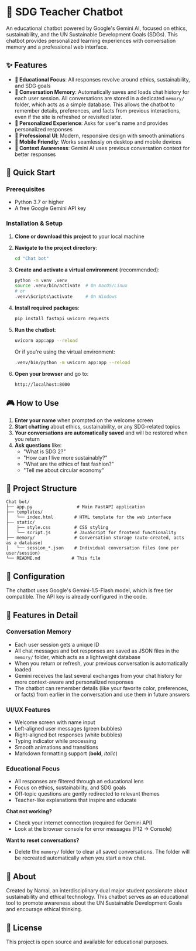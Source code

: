 # 🌱 SDG Teacher Chatbot

An educational chatbot powered by Google's Gemini AI, focused on ethics, sustainability, and the UN Sustainable Development Goals (SDGs). This chatbot provides personalized learning experiences with conversation memory and a professional web interface.

## ✨ Features

- **🎯 Educational Focus**: All responses revolve around ethics, sustainability, and SDG goals
- **💬 Conversation Memory**: Automatically saves and loads chat history for each user session. All conversations are stored in a dedicated `memory/` folder, which acts as a simple database. This allows the chatbot to remember details, preferences, and facts from previous interactions, even if the site is refreshed or revisited later.
- **👤 Personalized Experience**: Asks for user's name and provides personalized responses
- **🎨 Professional UI**: Modern, responsive design with smooth animations
- **📱 Mobile Friendly**: Works seamlessly on desktop and mobile devices
- **🔄 Context Awareness**: Gemini AI uses previous conversation context for better responses

## 🚀 Quick Start

### Prerequisites
- Python 3.7 or higher
- A free Google Gemini API key

### Installation & Setup

1. **Clone or download this project** to your local machine

2. **Navigate to the project directory**:
   ```bash
   cd "Chat bot"
   ```

3. **Create and activate a virtual environment** (recommended):
   ```bash
   python -m venv .venv
   source .venv/bin/activate  # On macOS/Linux
   # or
   .venv\Scripts\activate     # On Windows
   ```

4. **Install required packages**:
   ```bash
   pip install fastapi uvicorn requests
   ```

5. **Run the chatbot**:
   ```bash
   uvicorn app:app --reload
   ```
   
   Or if you're using the virtual environment:
   ```bash
   .venv/bin/python -m uvicorn app:app --reload
   ```

6. **Open your browser** and go to:
   ```
   http://localhost:8000
   ```

## 🎮 How to Use

1. **Enter your name** when prompted on the welcome screen
2. **Start chatting** about ethics, sustainability, or any SDG-related topics
3. **Your conversations are automatically saved** and will be restored when you return
4. **Ask questions** like:
   - "What is SDG 2?"
   - "How can I live more sustainably?"
   - "What are the ethics of fast fashion?"
   - "Tell me about circular economy"

## 📁 Project Structure

```
Chat bot/
├── app.py                 # Main FastAPI application
├── templates/
│   └── index.html        # HTML template for the web interface
├── static/
│   ├── style.css         # CSS styling
│   └── script.js         # JavaScript for frontend functionality
├── memory/               # Conversation storage (auto-created, acts as a database)
│   └── session_*.json    # Individual conversation files (one per user/session)
└── README.md            # This file
```

## 🔧 Configuration

The chatbot uses Google's Gemini-1.5-Flash model, which is free tier compatible. The API key is already configured in the code.

## 🌟 Features in Detail

### Conversation Memory
- Each user session gets a unique ID
- All chat messages and bot responses are saved as JSON files in the `memory/` folder, which acts as a lightweight database
- When you return or refresh, your previous conversation is automatically loaded
- Gemini receives the last several exchanges from your chat history for more context-aware and personalized responses
- The chatbot can remember details (like your favorite color, preferences, or facts) from earlier in the conversation and use them in future answers

### UI/UX Features
- Welcome screen with name input
- Left-aligned user messages (green bubbles)
- Right-aligned bot responses (white bubbles)
- Typing indicator while processing
- Smooth animations and transitions
- Markdown formatting support (**bold**, *italic*)

### Educational Focus
- All responses are filtered through an educational lens
- Focus on ethics, sustainability, and SDG goals
- Off-topic questions are gently redirected to relevant themes
- Teacher-like explanations that inspire and educate


**Chat not working?**
- Check your internet connection (required for Gemini API)
- Look at the browser console for error messages (F12 → Console)

**Want to reset conversations?**
- Delete the `memory/` folder to clear all saved conversations. The folder will be recreated automatically when you start a new chat.

## 🎯 About

Created by Namai, an interdisciplinary dual major student passionate about sustainability and ethical technology. This chatbot serves as an educational tool to promote awareness about the UN Sustainable Development Goals and encourage ethical thinking.

## 📄 License

This project is open source and available for educational purposes.
